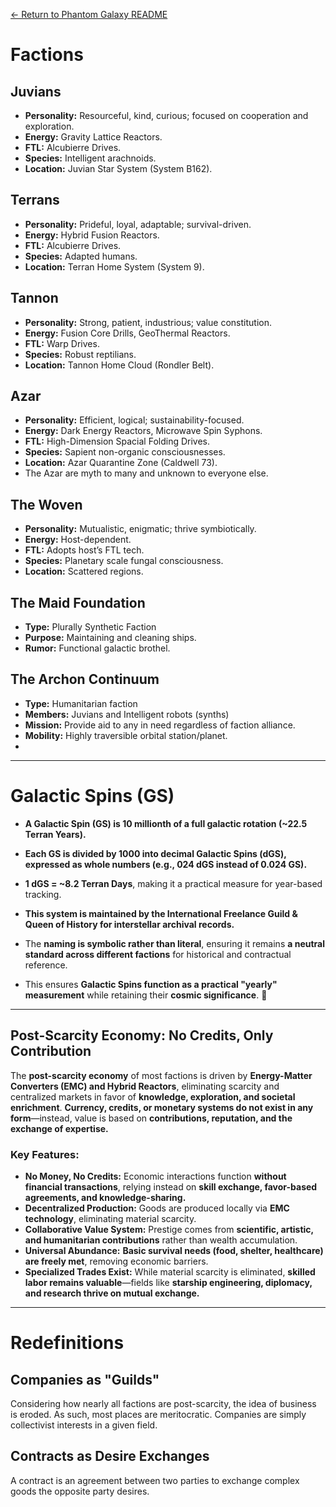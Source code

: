 [← Return to Phantom Galaxy README](https://github.com/luckybluejay27/PhantomGalaxy/blob/main/README.md)

# Factions

## Juvians

- **Personality:** Resourceful, kind, curious; focused on cooperation and exploration.
- **Energy:** Gravity Lattice Reactors.
- **FTL:** Alcubierre Drives.
- **Species:** Intelligent arachnoids.
- **Location:** Juvian Star System (System B162).

## Terrans

- **Personality:** Prideful, loyal, adaptable; survival-driven.
- **Energy:** Hybrid Fusion Reactors.
- **FTL:** Alcubierre Drives.
- **Species:** Adapted humans.
- **Location:** Terran Home System (System 9).

## Tannon

- **Personality:** Strong, patient, industrious; value constitution.
- **Energy:** Fusion Core Drills, GeoThermal Reactors.
- **FTL:** Warp Drives.
- **Species:** Robust reptilians.
- **Location:** Tannon Home Cloud (Rondler Belt).

## Azar

- **Personality:** Efficient, logical; sustainability-focused.
- **Energy:** Dark Energy Reactors, Microwave Spin Syphons.
- **FTL:** High-Dimension Spacial Folding Drives.
- **Species:** Sapient non-organic consciousnesses.
- **Location:** Azar Quarantine Zone (Caldwell 73).
- The Azar are myth to many and unknown to everyone else.

## The Woven

- **Personality:** Mutualistic, enigmatic; thrive symbiotically.
- **Energy:** Host-dependent.
- **FTL:** Adopts host’s FTL tech.
- **Species:** Planetary scale fungal consciousness.
- **Location:** Scattered regions.

## The Maid Foundation

- **Type:** Plurally Synthetic Faction
- **Purpose:** Maintaining and cleaning ships.
- **Rumor:** Functional galactic brothel.

## The Archon Continuum

- **Type:** Humanitarian faction
- **Members:** Juvians and Intelligent robots (synths)
- **Mission:** Provide aid to any in need regardless of faction alliance.
- **Mobility:** Highly traversible orbital station/planet.
- 
---
# Galactic Spins (GS)

- **A Galactic Spin (GS) is 10 millionth of a full galactic rotation (~22.5 Terran Years).**
    
- **Each GS is divided by 1000 into decimal Galactic Spins (dGS), expressed as whole numbers (e.g., 024 dGS instead of 0.024 GS).**
    
- **1 dGS = ~8.2 Terran Days**, making it a practical measure for year-based tracking.
    
- **This system is maintained by the International Freelance Guild & Queen of History for interstellar archival records.**
    
- The **naming is symbolic rather than literal**, ensuring it remains **a neutral standard across different factions** for historical and contractual reference.
    
- This ensures **Galactic Spins function as a practical "yearly" measurement** while retaining their **cosmic significance**. 🚀

---

## **Post-Scarcity Economy: No Credits, Only Contribution**  

The **post-scarcity economy** of most factions is driven by **Energy-Matter Converters (EMC) and Hybrid Reactors**, eliminating scarcity and centralized markets in favor of **knowledge, exploration, and societal enrichment**. **Currency, credits, or monetary systems do not exist in any form**—instead, value is based on **contributions, reputation, and the exchange of expertise.**  

### **Key Features:**  
- **No Money, No Credits:** Economic interactions function **without financial transactions**, relying instead on **skill exchange, favor-based agreements, and knowledge-sharing.**  
- **Decentralized Production:** Goods are produced locally via **EMC technology**, eliminating material scarcity.  
- **Collaborative Value System:** Prestige comes from **scientific, artistic, and humanitarian contributions** rather than wealth accumulation.  
- **Universal Abundance:** **Basic survival needs (food, shelter, healthcare) are freely met**, removing economic barriers.  
- **Specialized Trades Exist:** While material scarcity is eliminated, **skilled labor remains valuable**—fields like **starship engineering, diplomacy, and research thrive on mutual exchange.**  

---

# Redefinitions

## Companies as "Guilds"

Considering how nearly all factions are post-scarcity, the idea of business is eroded. As such, most places are meritocratic. Companies are simply collectivist interests in a given field.

## Contracts as Desire Exchanges

A contract is an agreement between two parties to exchange complex goods the opposite party desires.
